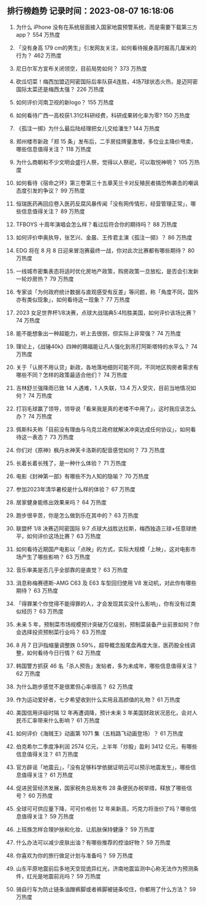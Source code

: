 
## 排行榜趋势 记录时间：2023-08-07 16:18:06
  
  1. 为什么 iPhone 没有在系统层面接入国家地震预警系统，而是需要下载第三方 app？ 554 万热度
    
  2. 「没有身高 179 cm的男生」引发网友关注，如何看待报身高时报高几厘米的行为？ 462 万热度
    
  3. 尼日尔军方宣布关闭领空，目前局势如何？ 373 万热度
    
  4. 砍瓜切菜！梅西加盟迈阿密国际后率队获4连胜，4场7球状态火热，是迈阿密国际太菜还是梅西太强？ 226 万热度
    
  5. 如何评价河南卫视的新logo？ 155 万热度
    
  6. 如何看待广西一高校获1.31亿科研经费，科研成果转化率为零? 150 万热度
    
  7. 《孤注一掷》为什么最后陆经理把女儿交给潘生? 144 万热度
    
  8. 郑州楼市新政「郑 15 条」发布后，二手房挂牌量激增，多位业主降价甩卖，哪些信息值得关注？ 118 万热度
    
  9. 为什么商朝和不少文明会盛行人祭，觉得以人祭祀，可以取悦神明？ 105 万热度
    
  10. 如何看待《宿命之环》第三卷第三十五章芙兰卡对反殖民者搞恐怖袭击的嘲讽态度引发的争议？ 99 万热度
    
  11. 恒瑞医药再回应卷入医药反腐风暴传闻「没有网传情形，经营管理正常」，哪些信息值得关注？ 89 万热度
    
  12. TFBOYS 十周年演唱会怎么样？看过后符合你的期待吗？ 88 万热度
    
  13. 如何评价申奥执导，张艺兴、金晨、王传君主演《孤注一掷》？ 86 万热度
    
  14. EDG 将在 8 月 8 日迎来冒泡赛最终一战，你对此次比赛都有哪些期待？ 80 万热度
    
  15. 一线城市密集表态将适时优化房地产政策，购房政策一旦放松，是否会引发新一轮炒房热？ 79 万热度
    
  16. 专家谈「为何政府统计数据与直观感受有反差」等问题，称「角度不同，国外亦有类似现象」，如何看待这一现象？ 77 万热度
    
  17. 2023 女足世界杯1/8决赛，点球大战瑞典5:4险胜美国，如何评价该场比赛？ 74 万热度
    
  18. 能不能想象出一种超能力，听上去很弱，但实际上非常强？ 74 万热度
    
  19. 理论上，《战锤40k》四神的赐福能让凡人强化到吊打阿斯塔特的水平么？ 74 万热度
    
  20. 关于「认房不用认贷」新政，各地落地细则可能不同，不同地区购房者需求有哪些不同？怎样的政策最适合他们？ 74 万热度
    
  21. 吉林舒兰强降雨已致 14 人遇难，1 人失联，13.4 万人受灾，目前当地情况如何？ 74 万热度
    
  22. 打羽毛球赢了领导，领导说「看来我是真的老喽不中用了」，这时我应该怎么办？ 74 万热度
    
  23. 佩斯科夫称「目前没有理由与乌克兰政府就解决冲突达成任何协议」，如何看待这一表态？ 73 万热度
    
  24. 你们对《原神》枫丹水神芙卡洛斯的配音感觉如何？ 73 万热度
    
  25. 长着长着长残了，是一种什么体验？ 71 万热度
    
  26. 电影《封神第一部》有哪些不为人知的隐喻？ 70 万热度
    
  27. 参加2023年清华暑校是什么样的体验？ 67 万热度
    
  28. 居家健身能练出效果来吗？ 64 万热度
    
  29. 跑步很辛苦，你是怎么做到乐在其中的？ 63 万热度
    
  30. 联盟杯 1/8 决赛迈阿密国际 9:7 点球大战胜达拉斯，梅西独造三球+任意球绝平，如何评价这场比赛？ 63 万热度
    
  31. 如何看待近期国产电影以「点映」的方式，实际大规模「上映」，这对电影市场产生了哪些影响？ 63 万热度
    
  32. 音乐审美是否几乎全部靠的是直觉？ 63 万热度
    
  33. 消息称梅赛德斯-AMG C63 及 E63 车型回归使用 V8 发动机，对此你有哪些期待？ 63 万热度
    
  34. 「得罪某个你觉得不能得罪的人，才会发现其实没什么影响」，你有没有过类似经历？ 63 万热度
    
  35. 未来 5 年，预制菜市场规模预计突破万亿级别，预制菜装备产业前景如何？你会选择投资预制菜行业吗？ 63 万热度
    
  36. 8 月 7 日沪指缩量调整跌 0.59%，超导概念股尾盘再度大涨，医药股全线调整，如何看待今日行情？ 62 万热度
    
  37. 韩国警方抓获 46 名「杀人预告」发帖者，多为未成年，哪些信息值得关注？ 62 万热度
    
  38. 为什么跑步感觉不是很累但心率很高？ 62 万热度
    
  39. 作为运动爱好者，七夕希望收到什么实用且高颜值的礼物？ 61 万热度
    
  40. 美国信用评级时隔 12 年再遭调降，预计未来 3 年美国财政状况恶化，会对人民币汇率带来什么影响？ 61 万热度
    
  41. 如何评价《海贼王》动画第 1071 集（五档路飞动画登场）？ 61 万热度
    
  42. 伯克希尔二季度净利润 2574 亿元，上半年「炒股」盈利 3412 亿元，有哪些信息值得关注？ 61 万热度
    
  43. 官方辟谣「地震云」，「没有足够科学依据证明云可以预示地震发生」，哪些信息值得关注？ 61 万热度
    
  44. 促进民营经济发展，国家税务总局发布 28 条便民办税举措，释放了哪些信号？ 60 万热度
    
  45. 全球可可供应量下降，可可价格创 12 年来新高，巧克力将涨价了吗？哪些信息值得关注？ 59 万热度
    
  46. 上班族怎样合理护肤和化妆、让肌肤保持健康？ 59 万热度
    
  47. 什么办法可以减少皮肤出油？有哪些推荐的控油好物？ 59 万热度
    
  48. 你喜欢为你的旅行做足计划与准备吗？ 59 万热度
    
  49. 山东平原地震前后多地天空现诡异红光，济南地震监测中心称无法作为预测条件，红光是地震前兆吗？ 59 万热度
    
  50. 骑自行车为防止链条油蹭裤脚或者裤脚被链条咬住，你都用了什么方法？ 59 万热度
    